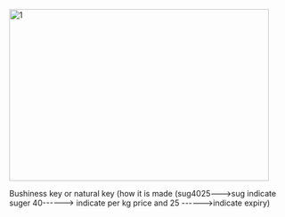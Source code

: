 
<img width="466" height="309" alt="1" src="https://github.com/user-attachments/assets/a4feffc8-0659-4e6e-b399-193a6122c4c9" />

Bushiness key or natural key (how it is made (sug4025--->sug indicate suger    40------> indicate per kg price and    25 ------>indicate expiry)

